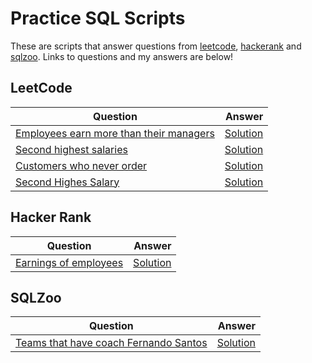 # Practice SQL Scripts

These are scripts that answer questions from <a href="https://leetcode.com">leetcode</a>, <a href="https://hackerrank.com">hackerank</a> and <a href="http://sqlzoo.net">sqlzoo</a>. Links to questions and my answers are below!


## LeetCode 

| Question                | Answer                 |
|-------------------------|------------------------:|
| <a href="https://leetcode.com/problems/employees-earning-more-than-their-managers/description/">Employees earn more than their managers</a> | <a href="">Solution</a> |
| <a href="https://leetcode.com/problems/second-highest-salary/description/">Second highest salaries</a> | <a href="">Solution</a> |
| <a href="https://leetcode.com/problems/customers-who-never-order/">Customers who never order</a> | <a href="">Solution</a> | 
| <a href="https://leetcode.com/problems/second-highest-salary/description/">Second Highes Salary</a> | <a href="">Solution</a> |


## Hacker Rank

| Question                | Answer                 |
|-------------------------|------------------------:|
| <a href="https://www.hackerrank.com/challenges/earnings-of-employees/">Earnings of employees</a> | <a href="">Solution</a> |


## SQLZoo

| Question                | Answer                 |
|-------------------------|------------------------:|
| <a href="http://sqlzoo.net/wiki/The_JOIN_operation ">Teams that have coach Fernando Santos</a> | <a href="">Solution</a> |
